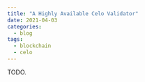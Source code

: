 ```yaml
---
title: "A Highly Available Celo Validator"
date: 2021-04-03
categories:
  - blog
tags:
  - blockchain
  - celo
---
```


TODO.
